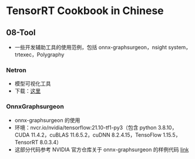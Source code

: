 # TensorRT Cookbook in Chinese

## 08-Tool
+ 一些开发辅助工具的使用范例，包括 onnx-graphsurgeon，nsight system，trtexec，Polygraphy

### Netron
+ 模型可视化工具
+ 下载：[这里](https://github.com/lutzroeder/Netron)



### OnnxGraphsurgeon
+ onnx-graphsurgeon 的使用
+ 环境：nvcr.io/nvidia/tensorflow:21.10-tf1-py3（包含 python 3.8.10，CUDA 11.4.2，cuBLAS 11.6.5.2，cuDNN 8.2.4.15，TensoFlow 1.15.5，TensorRT 8.0.3.4）
+ 这部分代码参考 NVIDIA 官方仓库关于 onnx-graphsurgeon 的样例代码 [link](https://github.com/NVIDIA/TensorRT/tree/master/tools/onnx-graphsurgeon/examples)

